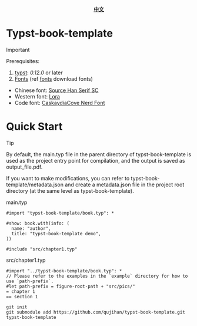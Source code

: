 <div align="center">
<strong>
<samp>

[中文](./README_zh.md)

</samp>
</strong>
</div>

# Typst-book-template
> [!IMPORTANT]
> Prerequisites:
> 1. [typst](https://github.com/typst/typst): *0.12.0* or later
> 2. [Fonts](./fonts.json) (ref [fonts](https://github.com/qujihan/fonts) download fonts)
>   - Chinese font: [Source Han Serif SC](https://github.com/adobe-fonts/source-han-serif)
>   - Western font: [Lora](https://github.com/cyrealtype/Lora-Cyrillic)
>   - Code font: [CaskaydiaCove Nerd Font](https://github.com/ryanoasis/nerd-fonts/releases/download/v3.2.1/CascadiaCode.zip)


# Quick Start
> [!Tip]
> By default, the main.typ file in the parent directory of typst-book-template is used as the project entry point for compilation, and the output is saved as output_file.pdf.
> 
> If you want to make modifications, you can refer to typst-book-template/metadata.json and create a metadata.json file in the project root directory (at the same level as typst-book-template).

main.typ
```typ
#import "typst-book-template/book.typ": *

#show: book.with(info: (
  name: "author",
  title: "typst-book-template demo",
))

#include "src/chapter1.typ"
```

src/chapter1.typ
```typ
#import "../typst-book-template/book.typ": *
// Please refer to the examples in the `example` directory for how to use `path-prefix`.
#let path-prefix = figure-root-path + "src/pics/"
= chapter 1
== section 1
```


```shell
git init
git submodule add https://github.com/qujihan/typst-book-template.git typst-book-template
```